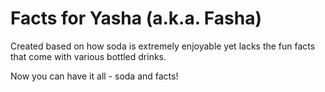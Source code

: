 # Facts for Yasha (a.k.a. Fasha)

Created based on how soda is extremely enjoyable yet lacks the fun
facts that come with various bottled drinks.

Now you can have it all - soda and facts!
